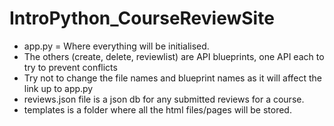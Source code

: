 # IntroPython_CourseReviewSite

- app.py = Where everything will be initialised. 
- The others (create, delete, reviewlist) are API blueprints, one API each to try to prevent conflicts 
- Try not to change the file names and blueprint names as it will affect the link up to app.py
- reviews.json file is a json db for any submitted reviews for a course. 
- templates is a folder where all the html files/pages will be stored.
